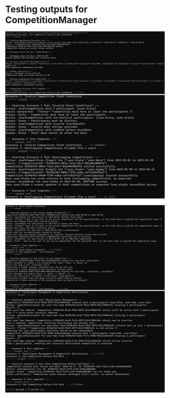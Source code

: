 # Testing outputs for CompetitionManager
![sc1](CompetitionManagerTest1.png)
![sc2](CompetitionManagerTest2.png)
![sc3](CompetitionManagerTest3.png)
![sc4](CompetitionManagerTestLast.png)
